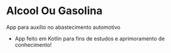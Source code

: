 # Alcool Ou Gasolina
App para auxílio no abastecimento automotivo

- App feito em Kotlin para fins de estudos e aprimoramento de conhecimento!
